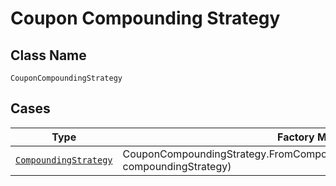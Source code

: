 
# Coupon Compounding Strategy

## Class Name

`CouponCompoundingStrategy`

## Cases

| Type | Factory Method |
|  --- | --- |
| [`CompoundingStrategy`](../../../doc/models/compounding-strategy.md) | CouponCompoundingStrategy.FromCompoundingStrategy(CompoundingStrategy compoundingStrategy) |

